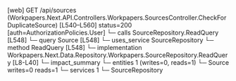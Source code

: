 [web] GET /api/sources  (Workpapers.Next.API.Controllers.Workpapers.SourcesController.CheckForDuplicateSource)  [L540–L560] status=200 [auth=AuthorizationPolicies.User]
  └─ calls SourceRepository.ReadQuery [L548]
  └─ query Source [L548]
  └─ uses_service SourceRepository
    └─ method ReadQuery [L548]
      └─ implementation Workpapers.Next.Data.Repository.Workpapers.SourceRepository.ReadQuery [L8-L40]
  └─ impact_summary
    └─ entities 1 (writes=0, reads=1)
      └─ Source writes=0 reads=1
    └─ services 1
      └─ SourceRepository


